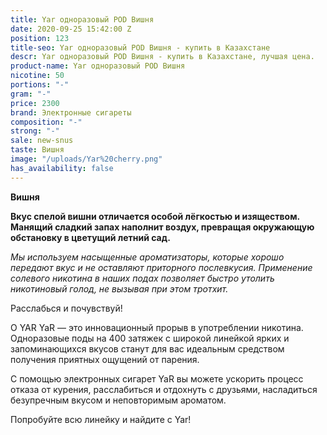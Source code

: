 ```yaml
---
title: Yar одноразовый POD Вишня
date: 2020-09-25 15:42:00 Z
position: 123
title-seo: Yar одноразовый POD Вишня - купить в Казахстане
descr: Yar одноразовый POD Вишня - купить в Казахстане, лучшая цена.
product-name: Yar одноразовый POD Вишня
nicotine: 50
portions: "-"
gram: "-"
price: 2300
brand: Электронные сигареты
composition: "-"
strong: "-"
sale: new-snus
taste: Вишня
image: "/uploads/Yar%20cherry.png"
has_availability: false
---
```


**Вишня**


**Вкус спелой вишни отличается особой лёгкостью и изяществом. Манящий сладкий запах наполнит воздух, превращая окружающую обстановку в цветущий летний сад.**


*Мы используем насыщенные ароматизаторы, которые хорошо передают вкус и не оставляют приторного послевкусия. Применение солевого никотина в наших подах позволяет быстро утолить никотиновый голод, не вызывая при этом тротхит.*

Расслабься и почувствуй!

О YAR YaR — это инновационный прорыв в употреблении никотина. Одноразовые поды на 400 затяжек с широкой линейкой ярких и запоминающихся вкусов станут для вас идеальным средством получения приятных ощущений от парения.

С помощью электронных сигарет YaR вы можете ускорить процесс отказа от курения, расслабиться и отдохнуть с друзьями, насладиться безупречным вкусом и неповторимым ароматом.

Попробуйте всю линейку и найдите с Yar!